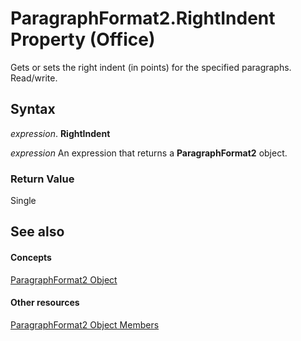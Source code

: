 
# ParagraphFormat2.RightIndent Property (Office)

Gets or sets the right indent (in points) for the specified paragraphs. Read/write.


## Syntax

 _expression_. **RightIndent**

 _expression_ An expression that returns a **ParagraphFormat2** object.


### Return Value

Single


## See also


#### Concepts


[ParagraphFormat2 Object](05ff2b24-9603-f923-d053-e736fb2ba389.md)
#### Other resources


[ParagraphFormat2 Object Members](c0580593-7efb-659f-02a2-67dce512ee09.md)
